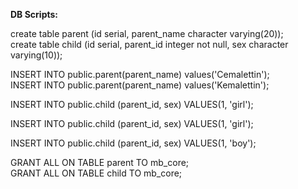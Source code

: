 **DB Scripts:**

create table parent (id serial, parent_name character varying(20));    
create table child (id serial, parent_id integer not null, sex character varying(10));

INSERT INTO public.parent(parent_name) values('Cemalettin');  
INSERT INTO public.parent(parent_name) values('Kemalettin'); 

INSERT INTO public.child
(parent_id, sex)
VALUES(1, 'girl');

INSERT INTO public.child
(parent_id, sex)
VALUES(1, 'girl');

INSERT INTO public.child
(parent_id, sex)
VALUES(1, 'boy');

GRANT ALL ON TABLE parent TO mb_core;  
GRANT ALL ON TABLE child TO mb_core;